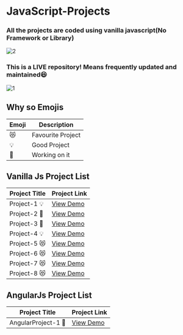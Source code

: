 # JavaScript-Projects
### All the projects are coded using vanilla javascript(No Framework or Library)
![2](https://media.wired.com/photos/59322df1a312645844993529/master/pass/testing.gif)

### This is a LIVE repository! Means frequently updated and maintained:laughing: 
![1](https://i.ya-webdesign.com/images/transparent-live-animated-gif-12.gif) 

## Why so Emojis

| Emoji                             | Description                                                             |
| ------------------------------------------ | ------------------------------------------------------------------------ |
| :heart_eyes_cat:                                  | Favourite Project|
|   💡                      | Good Project      |
| 📕                              | Working on it |

## Vanilla Js Project List 

| Project Title                              | Project Link                                                             |
| ------------------------------------------ | ------------------------------------------------------------------------ |
| Project-1 💡                                 | [View Demo](https://cselonewolf.github.io/JavaScript-Projects/Project-1/)             |
| Project-2 📕                         | [View Demo](https://cselonewolf.github.io/JavaScript-Projects/Project-2/)       |
| Project-3 📕                              | [View Demo](https://cselonewolf.github.io/JavaScript-Projects/Project-3/)            |
| Project-4 💡                                 | [View Demo](https://cselonewolf.github.io/JavaScript-Projects/Project-4/)             |
| Project-5 :heart_eyes_cat:                                 | [View Demo](https://cselonewolf.github.io/JavaScript-Projects/Project-5/)|
| Project-6 :heart_eyes_cat:                                 | [View Demo](https://cselonewolf.github.io/JavaScript-Projects/Project-6/)|
| Project-7 :heart_eyes_cat:                                 | [View Demo](https://redditsearchapp.netlify.app/)|
| Project-8 :heart_eyes_cat:                                 | [View Demo](https://cselonewolf.github.io/JavaScript-Projects/Project-8/)|


## AngularJs Project List 
| Project Title                              | Project Link                                                             |
| ------------------------------------------ | ------------------------------------------------------------------------ |
| AngularProject-1 📕                                 | [View Demo](https://covid19angularapp.web.app/) 
